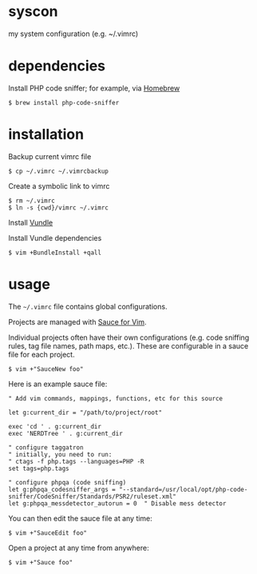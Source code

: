 syscon
======

my system configuration (e.g. ~/.vimrc)

dependencies
======

Install PHP code sniffer; for example, via [Homebrew](http://brew.sh)

    $ brew install php-code-sniffer

installation
======

Backup current vimrc file

    $ cp ~/.vimrc ~/.vimrcbackup

Create a symbolic link to vimrc

    $ rm ~/.vimrc
    $ ln -s {cwd}/vimrc ~/.vimrc

Install [Vundle](https://github.com/gmarik/vundle)

Install Vundle dependencies

    $ vim +BundleInstall +qall

usage
======

The `~/.vimrc` file contains global configurations.

Projects are managed with [Sauce for Vim](https://github.com/joonty/vim-sauce).

Individual projects often have their own configurations (e.g. code sniffing rules, tag file names, path maps, etc.).
These are configurable in a sauce file for each project.

    $ vim +"SauceNew foo"

Here is an example sauce file:

    " Add vim commands, mappings, functions, etc for this source

    let g:current_dir = "/path/to/project/root"

    exec 'cd ' . g:current_dir
    exec 'NERDTree ' . g:current_dir

    " configure taggatron
    " initially, you need to run:
    " ctags -f php.tags --languages=PHP -R
    set tags=php.tags

    " configure phpqa (code sniffing)
    let g:phpqa_codesniffer_args = "--standard=/usr/local/opt/php-code-sniffer/CodeSniffer/Standards/PSR2/ruleset.xml"
    let g:phpqa_messdetector_autorun = 0  " Disable mess detector

You can then edit the sauce file at any time:

    $ vim +"SauceEdit foo"

Open a project at any time from anywhere:

    $ vim +"Sauce foo"
